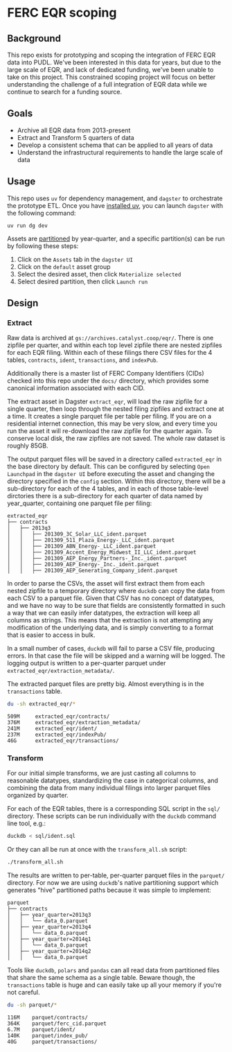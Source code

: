 # FERC EQR scoping

## Background

This repo exists for prototyping and scoping the integration of FERC EQR data
into PUDL. We've been interested in this data for years, but due to the large
scale of EQR, and lack of dedicated funding, we've been unable to take on this
project. This constrained scoping project will focus on better understanding the
challenge of a full integration of EQR data while we continue to search for
a funding source.

## Goals

* Archive all EQR data from 2013-present
* Extract and Transform 5 quarters of data
* Develop a consistent schema that can be applied to all years of data
* Understand the infrastructural requirements to handle the large scale of data

## Usage

This repo uses `uv` for dependency management, and `dagster` to orchestrate the
prototype ETL. Once you have [installed uv](https://docs.astral.sh/uv/getting-started/installation/),
you can launch `dagster` with the following command:

```
uv run dg dev
```

Assets are [partitioned](https://docs.dagster.io/guides/build/partitions-and-backfills/partitioning-assets)
by year-quarter, and a specific partition(s) can be run by following these steps:

1. Click on the `Assets` tab in the `dagster UI`
2. Click on the `default` asset group
3. Select the desired asset, then click `Materialize selected`
4. Select desired partition, then click `Launch run`

## Design

### Extract

Raw data is archived at `gs://archives.catalyst.coop/eqr/`. There is one zipfile
per quarter, and within each top level zipfile there are nested zipfiles for each
EQR filing. Within each of these filings there CSV files for the 4 tables, `contracts`,
`ident`, `transactions`, and `indexPub`.

Additionally there is a master list of FERC Company Identifiers (CIDs) checked into this
repo under the `docs/` directory, which provides some canonical information associated
with each CID.

The extract asset in Dagster `extract_eqr`, will load the raw zipfile for a single quarter,
then loop through the nested filing zipfiles and extract one at a time. It creates a
single parquet file per table per filing. If you are on a residential internet connection,
this may be very slow, and every time you run the asset it will re-download the raw zipfile
for the quarter again. To conserve local disk, the raw zipfiles are not saved. The whole
raw dataset is roughly 85GB.

The output parquet files will be saved in a directory called `extracted_eqr` in the base
directory by default. This can be configured by selecting `Open Launchpad` in the
`dagster UI` before executing the asset and changing the directory specified in the
`config` section. Within this directory, there will be a sub-directory for each of the 4
tables, and in each of those table-level dirctories there is a sub-directory for each
quarter of data named by year_quarter, containing one parquet file per filing:

```text
extracted_eqr
├── contracts
│   ├── 2013q3
│   │   ├── 201309_3C_Solar_LLC_ident.parquet
│   │   ├── 201309_511_Plaza_Energy-_LLC_ident.parquet
│   │   ├── 201309_ABN_Energy-_LLC_ident.parquet
│   │   ├── 201309_Accent_Energy_Midwest_II_LLC_ident.parquet
│   │   ├── 201309_AEP_Energy_Partners-_Inc._ident.parquet
│   │   ├── 201309_AEP_Energy-_Inc._ident.parquet
│   │   ├── 201309_AEP_Generating_Company_ident.parquet
```

In order to parse the CSVs, the asset will first extract them from each nested zipfile
to a temporary directory where `duckdb` can copy the data from each CSV to a parquet
file. Given that CSV has no concept of datatypes, and we have no way to be sure that
fields are consistently formatted in such a way that we can easily infer datatypes, the
extraction will keep all columns as strings. This means that the extraction is not
attempting any modification of the underlying data, and is simply converting to a format
that is easier to access in bulk.

In a small number of cases, `duckdb` will fail to parse a CSV file, producing errors.
In that case the file will be skipped and a warning will be logged. The logging output
is written to a per-quarter parquet under `extracted_eqr/extraction_metadata/`.

The extracted parquet files are pretty big. Almost everything is in the `transactions`
table.

```bash
du -sh extracted_eqr/*
```

```pre
509M     extracted_eqr/contracts/
376M     extracted_eqr/extraction_metadata/
241M     extracted_eqr/ident/
237M     extracted_eqr/indexPub/
46G      extracted_eqr/transactions/
```

### Transform

For our initial simple transforms, we are just casting all columns to reasonable
datatypes, standardizing the case in categorical columns, and combining the data
from many individual filings into larger parquet files organized by quarter.

For each of the EQR tables, there is a corresponding SQL script in the `sql/` directory.
These scripts can be run individually with the `duckdb` command line tool, e.g.:

```bash
duckdb < sql/ident.sql
```

Or they can all be run at once with the `transform_all.sh` script:

```bash
./transform_all.sh
```

The results are written to per-table, per-quarter parquet files in the `parquet/`
directory. For now we are using `duckdb`'s native partitioning support which
generates "hive" partitioned paths because it was simple to implement:

```text
parquet
├── contracts
│   ├── year_quarter=2013q3
│   │   └── data_0.parquet
│   ├── year_quarter=2013q4
│   │   └── data_0.parquet
│   ├── year_quarter=2014q1
│   │   └── data_0.parquet
│   ├── year_quarter=2014q2
│   │   └── data_0.parquet
```

Tools like `duckdb`, `polars` and `pandas` can all read data from partitioned files that
share the same schema as a single table. Beware though, the `transactions` table is huge
and can easily take up all your memory if you're not careful.

```bash
du -sh parquet/*
```

```pre
116M    parquet/contracts/
364K    parquet/ferc_cid.parquet
6.7M    parquet/ident/
140K    parquet/index_pub/
40G     parquet/transactions/
```
